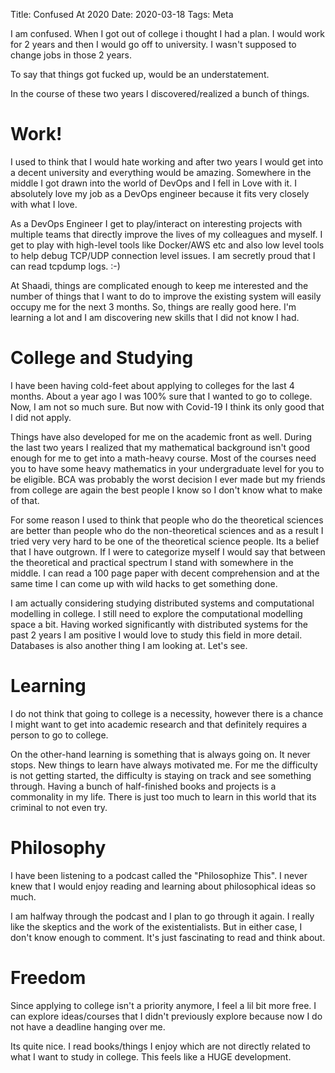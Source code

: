 Title: Confused At 2020
Date: 2020-03-18
Tags: Meta

I am confused. When I got out of college i thought I had a plan.  I
would work for 2 years and then I would go off to university. I wasn't
supposed to change jobs in those 2 years. 

To say that things got fucked up, would be an understatement.

In the course of these two years I discovered/realized a bunch of
things. 

# Work!

I used to think that I would hate working and after two years I would
get into a decent university and everything would be
amazing. Somewhere in the middle I got drawn into the world of DevOps
and I fell in Love with it. I absolutely love my job as a DevOps
engineer because it fits very closely with what I love.

As a DevOps Engineer I get to play/interact on interesting projects
with multiple teams that directly improve the lives of my colleagues
and myself. I get to play with high-level tools like Docker/AWS etc and
also low level tools to help debug TCP/UDP connection level issues.  I
am secretly proud that I can read tcpdump logs. :-)

At Shaadi, things are complicated enough to keep me interested and the
number of things that I want to do to improve the existing system will
easily occupy me for the next 3 months. So, things are really good
here. I'm learning a lot and I am discovering new skills that I did
not know I had.

# College and Studying 

I have been having cold-feet about applying to colleges for the last 4
months. About a year ago I was 100% sure that I wanted to go to
college. Now, I am not so much sure. But now with Covid-19 I think its
only good that I did not apply. 

Things have also developed for me on the academic front as well.
During the last two years I realized that my mathematical background
isn't good enough for me to get into a math-heavy course. Most of the
courses need you to have some heavy mathematics in your undergraduate
level for you to be eligible. BCA was probably the worst decision I
ever made but my friends from college are again the best people I know
so I don't know what to make of that.

For some reason I used to think that people who do the theoretical
sciences are better than people who do the non-theoretical sciences
and as a result I tried very very hard to be one of the theoretical
science people. Its a belief that I have outgrown. If I were to
categorize myself I would say that between the theoretical and
practical spectrum I stand with somewhere in the middle. I can read a
100 page paper with decent comprehension and at the same time I can
come up with wild hacks to get something done.

I am actually considering studying distributed systems and
computational modelling in college. I still need to explore the
computational modelling space a bit. Having worked significantly with
distributed systems for the past 2 years I am positive I would love to
study this field in more detail. Databases is also another thing I am
looking at. Let's see. 

# Learning

I do not think that going to college is a necessity, however there is
a chance I might want to get into academic research and that
definitely requires a person to go to college.

On the other-hand learning is something that is always going on. It
never stops. New things to learn have always motivated me. For me the
difficulty is not getting started, the difficulty is staying on track
and see something through. Having a bunch of half-finished books and
projects is a commonality in my life. There is just too much to learn
in this world that its criminal to not even try.


# Philosophy
I have been listening to a podcast called the "Philosophize This". I
never knew that I would enjoy reading and learning about
philosophical ideas so much.

I am halfway through the podcast and I plan to go through it again. I
really like the skeptics and the work of the existentialists. But in
either case, I don't know enough to comment. It's just fascinating to
read and think about.

# Freedom
Since applying to college isn't a priority anymore, I feel a lil bit
more free. I can explore ideas/courses that I didn't previously
explore because now I do not have a deadline hanging over me.

Its quite nice. I read books/things I enjoy which are not directly
related to what I want to study in college. This feels like a HUGE
development.
